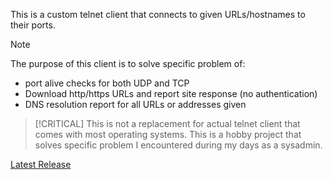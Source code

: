 This is a custom telnet client that connects to given URLs/hostnames to their ports.

>[!NOTE]
> The purpose of this client is to solve specific problem of:
> - port alive checks for both UDP and TCP
> - Download http/https URLs and report site response (no authentication)
> - DNS resolution report for all URLs or addresses given

>[!CRITICAL]
> This is not a replacement for actual telnet client that comes with most operating systems.
> This is a hobby project that solves specific problem I encountered during my days as a sysadmin.

[Latest Release](https://github.com/farhansabbir/telnet/releases/latest)
